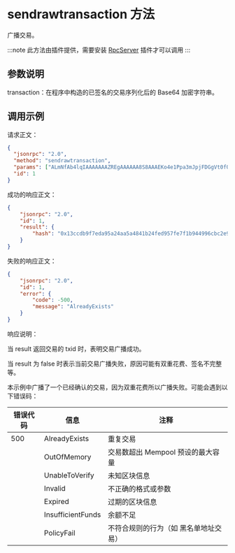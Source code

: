 # sendrawtransaction 方法

广播交易。

:::note
此方法由插件提供，需要安装 [RpcServer](https://github.com/neo-project/neo-modules/releases) 插件才可以调用
:::
## 参数说明

transaction：在程序中构造的已签名的交易序列化后的 Base64 加密字符串。

## 调用示例

请求正文：

```json
{
  "jsonrpc": "2.0",
  "method": "sendrawtransaction",
  "params": ["ALmNfAb4lqIAAAAAAAZREgAAAAAA8S8AAAEKo4e1Ppa3mJpjFDGgVt0fQKBC9gEAKQwFd29ybGQRwAwDcHV0DBR9rbALvBGpMrl7cXVBdSsPOC0EmUFifVtSAUIMQACXF48H1VRmI50ievPfC042rJgj7ZQ3Y4ff27abOpeclh+6KpsL6gWfZTAUyFOwdjkA7CWLM3HsovQeDQlI0oopDCEDzqPi+B8a+TUi0p7eTySh8L7erXKTOR0ziA9Uddl4eMkLQZVEDXg="],
  "id": 1
}
```

成功的响应正文：

```json
{
    "jsonrpc": "2.0",
    "id": 1,
    "result": {
        "hash": "0x13ccdb9f7eda95a24aa5a4841b24fed957fe7f1b944996cbc2e92a4fa4f1fa73"
    }
}
```

失败的响应正文：

```json
{
    "jsonrpc": "2.0",
    "id": 1,
    "error": {
        "code": -500,
        "message": "AlreadyExists"
    }
}
```

响应说明：

当 result 返回交易的 txid 时，表明交易广播成功。

当 result 为 false 时表示当前交易广播失败，原因可能有双重花费、签名不完整等。

本示例中广播了一个已经确认的交易，因为双重花费所以广播失败。可能会遇到以下错误码：

| 错误代码 | 信息              | 注释                                  |
| -------- | ----------------- | ------------------------------------- |
| 500      | AlreadyExists     | 重复交易                              |
|          | OutOfMemory       | 交易数超出 Mempool 预设的最大容量     |
|          | UnableToVerify    | 未知区块信息                          |
|          | Invalid           | 不正确的格式或参数                    |
|          | Expired           | 过期的区块信息                        |
|          | InsufficientFunds | 余额不足                              |
|          | PolicyFail        | 不符合规则的行为（如 黑名单地址交易） |